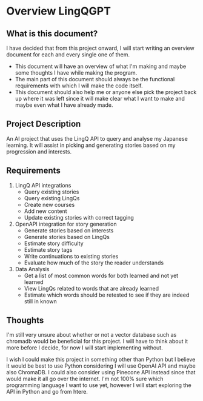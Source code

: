 ﻿# Overview LingQGPT
## What is this document?
I have decided that from this project onward, I will start writing an overview document for each and every single one of them. 
- This document will have an overview of what I'm making and maybe some thoughts I have while making the program.
- The main part of this document should always be the functional requirements with which I will make the code itself.
- This document should also help me or anyone else pick the project back up where it was left since it will make clear what I want to make and maybe even what I have already made.

## Project Description

An AI project that uses the LingQ API to query and analyse my Japanese learning. It will assist in picking and generating stories based on my progression and interests.

## Requirements
1. LingQ API integrations
	- Query existing stories
	- Query existing LingQs
	- Create new courses
	- Add new content
	- Update existing stories with correct tagging
2. OpenAPI integration for story generation
	- Generate stories based on interests
	- Generate stories based on LingQs
	- Estimate story difficulty 
	- Estimate story tags
	- Write continuations to existing stories
	- Evaluate how much of the story the reader understands
3. Data Analysis
	- Get a list of most common words for both learned and not yet learned
	- View LingQs related to words that are already learned
	- Estimate which words should be retested to see if they are indeed still in known

## Thoughts

I'm still very unsure about whether or not a vector database such as chromadb would be beneficial for this project. I will have to think about it more before I decide, for now I will start implementing without.

I wish I could make this project in something other than Python but I believe it would be best to use Python considering I will use OpenAI API and maybe also ChromaDB. I could also consider using Pinecone API instead since that would make it all go over the internet. 
I'm not 100% sure which programming language I want to use yet, however I will start exploring the API in Python and go from htere.
